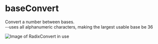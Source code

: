 # baseConvert
Convert a number between bases.  
--uses all alphanumeric characters, making the largest usable base be 36

![Image of RadixConvert in use](https://www.github.com/justrowingby/baseConvert/Assets/radConvertinUse.png)
